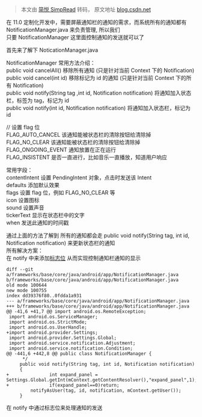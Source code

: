 > 本文由 [简悦 SimpRead](http://ksria.com/simpread/) 转码， 原文地址 [blog.csdn.net](https://blog.csdn.net/baidu_41666295/article/details/124908342)

在 11.0 定制化开发中，需要屏蔽通知栏的通知的需求，而系统所有的通知都有 NotificationManager.java 来负责管理, 所以我们  
只要 NotificationManager 这里面控制通知的发送就可以了

首先来了解下 NoticationManager.java

NotificationManager 常用方法介绍：  
public void cancelAll() 移除所有通知 (只是针对当前 Context 下的 Notification)  
public void cancel(int id) 移除标记为 id 的通知 (只是针对当前 Context 下的所有 Notification)  
public void notify(String tag ,int id, Notification notification) 将通知加入状态栏，标签为 tag，标记为 id  
public void notify(int id, Notification notification) 将通知加入状态栏，标记为 id

// 设置 flag 位  
FLAG_AUTO_CANCEL 该通知能被状态栏的清除按钮给清除掉  
FLAG_NO_CLEAR 该通知能被状态栏的清除按钮给清除掉  
FLAG_ONGOING_EVENT 通知放置在正在运行  
FLAG_INSISTENT 是否一直进行，比如音乐一直播放，知道用户响应

常用字段：  
contentIntent 设置 PendingIntent 对象，点击时发送该 Intent  
defaults 添加默认效果  
flags 设置 flag 位，例如 FLAG_NO_CLEAR 等  
icon 设置图标  
sound 设置声音  
tickerText 显示在状态栏中的文字  
when 发送此通知的时间戳

通过上面的方法了解到 所有的通知都会走 public void notify(String tag, int id, Notification notification) 来更新状态栏的通知  
所有解决方案：  
在 notify 中来添加[标志位](https://so.csdn.net/so/search?q=%E6%A0%87%E5%BF%97%E4%BD%8D&spm=1001.2101.3001.7020) 从而实现控制通知栏通知的显示

```
diff --git a/frameworks/base/core/java/android/app/NotificationManager.java b/frameworks/base/core/java/android/app/NotificationManager.java
old mode 100644
new mode 100755
index dd39376f80..0fdda1a931
--- a/frameworks/base/core/java/android/app/NotificationManager.java
+++ b/frameworks/base/core/java/android/app/NotificationManager.java
@@ -41,6 +41,7 @@ import android.os.RemoteException;
 import android.os.ServiceManager;
 import android.os.StrictMode;
 import android.os.UserHandle;
+import android.provider.Settings;
 import android.provider.Settings.Global;
 import android.service.notification.Adjustment;
 import android.service.notification.Condition;
@@ -441,6 +442,8 @@ public class NotificationManager {
      */
     public void notify(String tag, int id, Notification notification)
     {
+               int expand_panel = Settings.Global.getInt(mContext.getContentResolver(),"expand_panel",1);
+               if(expand_panel==0)return;
         notifyAsUser(tag, id, notification, mContext.getUser());
     }

```

在 notify 中通过标志位来处理通知的发送